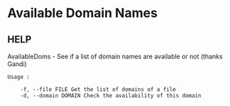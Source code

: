 # Available Domain Names

## HELP
AvailableDoms - See if a list of domain names are available or not (thanks Gandi)

    Usage :

        -f, --file FILE Get the list of domains of a file
        -d, --domain DOMAIN Check the availability of this domain

